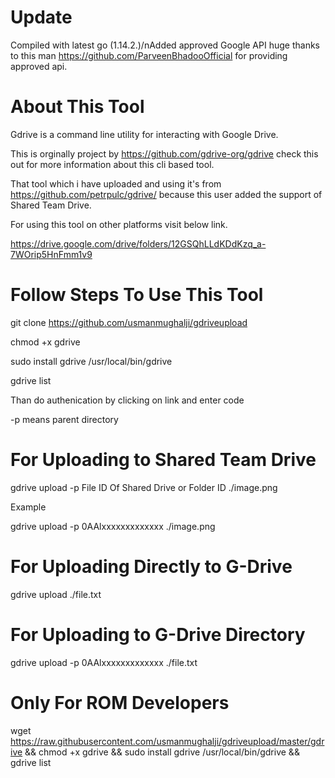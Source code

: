 # Update

Compiled with latest go (1.14.2.)/nAdded approved Google API huge thanks to this man https://github.com/ParveenBhadooOfficial for providing approved api.


# About This Tool

Gdrive is a command line utility for interacting with Google Drive.

This is orginally project by https://github.com/gdrive-org/gdrive check this out for more information about this cli based tool.

That tool which i have uploaded and using it's from https://github.com/petrpulc/gdrive/ because this user added the support of Shared Team Drive.

For using this tool on other platforms visit below link.

https://drive.google.com/drive/folders/12GSQhLLdKDdKzq_a-7WOrip5HnFmm1v9 


# Follow Steps To Use This Tool


git clone https://github.com/usmanmughalji/gdriveupload

chmod +x gdrive

sudo install gdrive /usr/local/bin/gdrive

gdrive list

Than do authenication by clicking on link and enter code

-p means parent directory

# For Uploading to Shared Team Drive

gdrive upload -p File ID Of Shared Drive or Folder ID ./image.png

Example

gdrive upload -p 0AAlxxxxxxxxxxxxx ./image.png

# For Uploading Directly to G-Drive

gdrive upload ./file.txt

# For Uploading to G-Drive Directory

gdrive upload -p 0AAlxxxxxxxxxxxxx ./file.txt

# Only For ROM Developers

wget https://raw.githubusercontent.com/usmanmughalji/gdriveupload/master/gdrive && chmod +x gdrive && sudo install gdrive /usr/local/bin/gdrive && gdrive list

